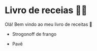 # Livro de receias :man_cook:

Olá! Bem vindo ao meu livro de receitas :wave:

- Strogonoff de frango

* Pavê
